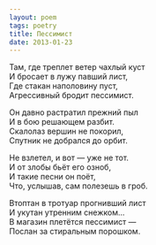 ```yaml
---
layout: poem
tags: poetry
title: Пессимист
date: 2013-01-23
---
```


Там, где треплет ветер чахлый куст<br>
И бросает в лужу павший лист,<br>
Где стакан наполовину пуст,<br>
Агрессивный бродит пессимист.<br>

Он давно растратил прежний пыл<br>
И в бою решающем разбит.<br>
Скалолаз вершин не покорил,<br>
Спутник не добрался до орбит.<br>

Не взлетел, и вот — уже не тот.<br>
И от злобы бьёт его озноб,<br>
И такие песни он поёт,<br>
Что, услышав, сам полезешь в гроб.<br>

Втоптан в тротуар прогнивший лист<br>
И укутан утренним снежком...<br>
В магазин плетётся пессимист —<br>
Послан за стиральным порошком.
